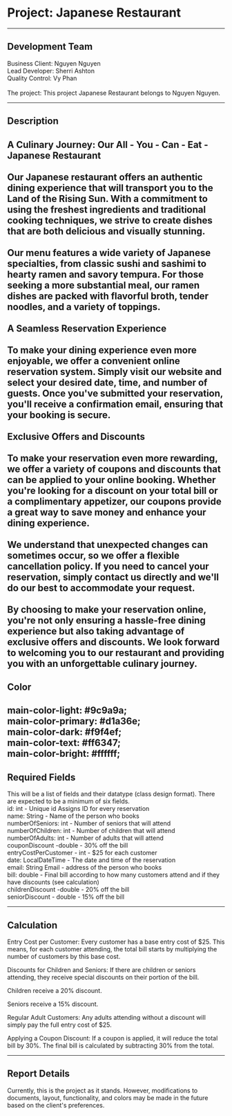 # Project: Japanese Restaurant #
---

## Development Team ##
Business Client:  Nguyen Nguyen
<br/>
Lead Developer:  Sherri Ashton
<br/>
Quality Control:   Vy Phan
<br/>
<br/>
The project: This project Japanese Restaurant belongs to Nguyen Nguyen.
<br/>

---

## Description ##
**A Culinary Journey: Our All - You - Can - Eat -  Japanese Restaurant**
<br/><br/>
Our Japanese restaurant offers an authentic dining experience that will transport you to the Land of the Rising Sun. With a commitment to using the freshest ingredients and traditional cooking techniques, we strive to create dishes that are both delicious and visually stunning.
<br/><br/>
Our menu features a wide variety of Japanese specialties, from classic sushi and sashimi to hearty ramen and savory tempura. For those seeking a more substantial meal, our ramen dishes are packed with flavorful broth, tender noodles, and a variety of toppings.
<br/><br/>
**A Seamless Reservation Experience**
<br/><br/>
To make your dining experience even more enjoyable, we offer a convenient online reservation system. Simply visit our website and select your desired date, time, and number of guests. Once you've submitted your reservation, you'll receive a confirmation email, ensuring that your booking is secure.
<br/><br/>
**Exclusive Offers and Discounts**
<br/><br/>
To make your reservation even more rewarding, we offer a variety of coupons and discounts that can be applied to your online booking. Whether you're looking for a discount on your total bill or a complimentary appetizer, our coupons provide a great way to save money and enhance your dining experience.
<br/><br/>
We understand that unexpected changes can sometimes occur, so we offer a flexible cancellation policy. If you need to cancel your reservation, simply contact us directly and we'll do our best to accommodate your request.
<br/><br/>
By choosing to make your reservation online, you're not only ensuring a hassle-free dining experience but also taking advantage of exclusive offers and discounts. We look forward to welcoming you to our restaurant and providing you with an unforgettable culinary journey.</br>
---
## Color ##
main-color-light: #9c9a9a;<br/>
main-color-primary: #d1a36e;<br/>
main-color-dark: #f9f4ef;<br/>
main-color-text: #ff6347;<br/>
main-color-bright: #ffffff;<br/>
---
## Required Fields ##
This will be a list of fields and their datatype (class design format). There are expected to be a minimum of six fields.<br>
id: int - Unique id Assigns ID for every reservation <br/>
name: String - Name of the person who books <br/>
numberOfSeniors: int - Number of seniors that will attend <br/>
numberOfChildren: int - Number of children that will attend <br/>
numberOfAdults: int - Number of adults that will attend <br/>
couponDiscount -double - 30% off the bill</br>
entryCostPerCustomer - int - $25 for each customer<br/>
date: LocalDateTime - The date and time of the reservation <br/>
email: String Email - address of the person who books </br>
bill: double - Final bill according to how many customers attend and if they have discounts  (see calculation) </br>
childrenDiscount -double - 20% off the bill<br/>
seniorDiscount - double - 15% off the bill
 
---
## Calculation ##

Entry Cost per Customer: Every customer has a base entry cost of $25. This means, for each customer attending, the total bill starts by multiplying the number of customers by this base cost. <br/>

Discounts for Children and Seniors: If there are children or seniors attending, they receive special discounts on their portion of the bill.<br/>

Children receive a 20% discount. <br/>

Seniors receive a 15% discount. <br/>

Regular Adult Customers: Any adults attending without a discount will simply pay the full entry cost of $25.<br/>

Applying a Coupon Discount: If a coupon is applied, it will reduce the total bill by 30%. The final bill is calculated by subtracting 30% from the total. <br/>


---
## Report Details ##
Currently, this is the project as it stands. However, modifications to documents, layout, functionality, and colors may be made in the future based on the client's preferences.
